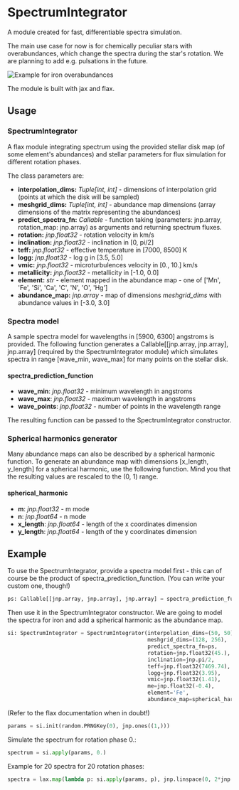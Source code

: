 # SpectrumIntegrator

A module created for fast, differentiable spectra simulation.

The main use case for now is for chemically peculiar stars with overabundances, which change the spectra during the star's rotation. We are planning to add e.g. pulsations in the future.

![Example for iron overabundances](https://github.com/maja-jablonska/SpectrumIntegrator/blob/master/fe_lines.gif)

The module is built with jax and flax.

## Usage

### SpectrumIntegrator

A flax module integrating spectrum using the provided stellar disk map (of some element's abundances) and stellar parameters for flux simulation for different rotation phases.

The class parameters are:
- **interpolation_dims:** _Tuple[int, int]_ - dimensions of interpolation grid (points at which the disk will be sampled)
- **meshgrid_dims:** _Tuple[int, int]_ - abundance map dimensions (array dimensions of the matrix representing the abundances)
- **predict_spectra_fn:** _Callable_ - function taking (parameters: jnp.array, rotation_map: jnp.array) as arguments and returning spectrum fluxes.
- **rotation:** _jnp.float32_ - rotation velocity in km/s
- **inclination:** _jnp.float32_ - inclination in [0, pi/2]
- **teff:** _jnp.float32_ - effective temperature in [7000, 8500] K
- **logg:** _jnp.float32_ - log g in [3.5, 5.0]
- **vmic:** _jnp.float32_ - microturbulences velocity in [0., 10.] km/s
- **metallicity:** _jnp.float32_ - metallicity in [-1.0, 0.0]
- **element:** _str_ - element mapped in the abundance map - one of ['Mn', 'Fe', 'Si', 'Ca', 'C', 'N', 'O', 'Hg']
- **abundance_map:** _jnp.array_ - map of dimensions _meshgrid_dims_ with abundance values in [-3.0, 3.0]

### Spectra model

A sample spectra model for wavelengths in [5900, 6300] angstroms is provided.
The following function generates a Callable[[jnp.array, jnp.array], jnp.array] (required by the SpectrumIntegrator module) which simulates spectra in range [wave_min, wave_max] for many points on the stellar disk.

#### spectra_prediction_function
- **wave_min**: _jnp.float32_ - minimum wavelength in angstroms
- **wave_max**: _jnp.float32_ - maximum wavelength in angstroms
- **wave_points**: _jnp.float32_ - number of points in the wavelength range

The resulting function can be passed to the SpectrumIntegrator constructor.

### Spherical harmonics generator

Many abundance maps can also be described by a spherical harmonic function. To generate an abundance map with dimensions [x_length, y_length] for a spherical harmonic, use the following function. Mind you that the resulting values are rescaled to the (0, 1) range.

#### spherical_harmonic
- **m**: _jnp.float32_ - m mode
- **n**: _jnp.float64_ - n mode
- **x_length**: _jnp.float64_ - length of the x coordinates dimension
- **y_length**: _jnp.float64_ - length of the y coordinates dimension

## Example

To use the SpectrumIntegrator, provide a spectra model first - this can of course be the product of spectra_prediction_function. (You can write your custom one, though!)

```python
ps: Callable[[jnp.array, jnp.array], jnp.array] = spectra_prediction_function(wave_min=6064.5, wave_max=6067.0, wave_points=100)
```

Then use it in the SpectrumIntegrator constructor. We are going to model the spectra for iron and add a spherical harmonic as the abundance map.

```python
si: SpectrumIntegrator = SpectrumIntegrator(interpolation_dims=(50, 50),
                                            meshgrid_dims=(128, 256),
                                            predict_spectra_fn=ps,
                                            rotation=jnp.float32(45.),
                                            inclination=jnp.pi/2,
                                            teff=jnp.float32(7469.74),
                                            logg=jnp.float32(3.95),
                                            vmic=jnp.float32(1.41),
                                            me=jnp.float32(-0.4),
                                            element='Fe',
                                            abundance_map=spherical_harmonic(1, 1, 50, 50))
```

(Refer to the flax documentation when in doubt!)

```python
params = si.init(random.PRNGKey(0), jnp.ones((1,)))
```

Simulate the spectrum for rotation phase 0.:
```python
spectrum = si.apply(params, 0.)
```

Example for 20 spectra for 20 rotation phases:
```python
spectra = lax.map(lambda p: si.apply(params, p), jnp.linspace(0, 2*jnp.pi, 20))
```

